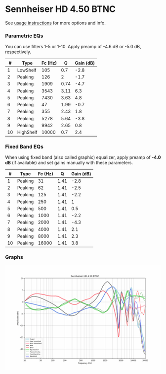 # Sennheiser HD 4.50 BTNC
See [usage instructions](https://github.com/jaakkopasanen/AutoEq#usage) for more options and info.

### Parametric EQs
You can use filters 1-5 or 1-10. Apply preamp of -4.6 dB or -5.0 dB, respectively.

|   # | Type      |   Fc (Hz) |    Q |   Gain (dB) |
|-----|-----------|-----------|------|-------------|
|   1 | LowShelf  |       105 | 0.7  |        -2.8 |
|   2 | Peaking   |       126 | 2    |        -1.7 |
|   3 | Peaking   |      1909 | 0.74 |        -4.7 |
|   4 | Peaking   |      3543 | 3.11 |         6.3 |
|   5 | Peaking   |      7430 | 3.63 |         4.8 |
|   6 | Peaking   |        47 | 1.99 |        -0.7 |
|   7 | Peaking   |       355 | 2.43 |         1.8 |
|   8 | Peaking   |      5278 | 5.64 |        -3.8 |
|   9 | Peaking   |      9942 | 2.65 |         0.8 |
|  10 | HighShelf |     10000 | 0.7  |         2.4 |

### Fixed Band EQs
When using fixed band (also called graphic) equalizer, apply preamp of **-4.0 dB** (if available) and set gains manually with these parameters.

|   # | Type    |   Fc (Hz) |    Q |   Gain (dB) |
|-----|---------|-----------|------|-------------|
|   1 | Peaking |        31 | 1.41 |        -2.8 |
|   2 | Peaking |        62 | 1.41 |        -2.5 |
|   3 | Peaking |       125 | 1.41 |        -2.2 |
|   4 | Peaking |       250 | 1.41 |         1   |
|   5 | Peaking |       500 | 1.41 |         0.5 |
|   6 | Peaking |      1000 | 1.41 |        -2.2 |
|   7 | Peaking |      2000 | 1.41 |        -4.3 |
|   8 | Peaking |      4000 | 1.41 |         2.1 |
|   9 | Peaking |      8000 | 1.41 |         2.3 |
|  10 | Peaking |     16000 | 1.41 |         3.8 |

### Graphs
![](./Sennheiser%20HD%204.50%20BTNC.png)

